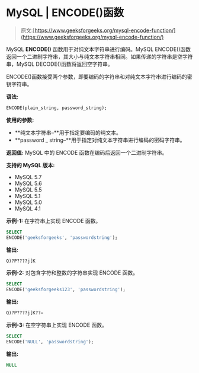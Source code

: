 # MySQL | ENCODE()函数

> 原文:[https://www.geeksforgeeks.org/mysql-encode-function/](https://www.geeksforgeeks.org/mysql-encode-function/)

MySQL **ENCODE()** 函数用于对纯文本字符串进行编码。MySQL ENCODE()函数返回一个二进制字符串，其大小与纯文本字符串相同。如果传递的字符串是空字符串，MySQL DECODE()函数将返回空字符串。

ENCODE()函数接受两个参数，即要编码的字符串和对纯文本字符串进行编码的密钥字符串。

**语法:**

```sql
ENCODE(plain_string, password_string);
```

**使用的参数:**

*   **纯文本字符串–**用于指定要编码的纯文本。
*   **password _ string–**用于指定对纯文本字符串进行编码的密码字符串。

**返回值:**
MySQL 中的 ENCODE 函数在编码后返回一个二进制字符串。

**支持的 MySQL 版本:**

*   MySQL 5.7
*   MySQL 5.6
*   MySQL 5.5
*   MySQL 5.1
*   MySQL 5.0
*   MySQL 4.1

**示例-1:** 在字符串上实现 ENCODE 函数。

```sql
SELECT  
ENCODE('geeksforgeeks', 'passwordstring'); 
```

**输出:**

```sql
Q)?P????j[K 
```

**示例-2:** 对包含字符和整数的字符串实现 ENCODE 函数。

```sql
SELECT  
ENCODE('geeksforgeeks123', 'passwordstring'); 
```

**输出:**

```sql
Q)?P????j[K??= 
```

**示例-3:** 在空字符串上实现 ENCODE 函数。

```sql
SELECT  
ENCODE('NULL', 'passwordstring'); 
```

**输出:**

```sql
NULL 
```